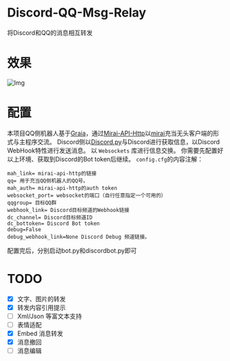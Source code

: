 # Discord-QQ-Msg-Relay
将Discord和QQ的消息相互转发
# 效果
![Img](https://github.com/Teahouse-Studios/Discord-QQ-Msg-Relay/blob/main/20201117144204.png?raw=true)
# 配置
本项目QQ侧机器人基于[Graia](https://github.com/GraiaProject/Application)，通过[Mirai-API-Http](https://github.com/project-mirai/mirai-api-http)以[mirai](https://github.com/mamoe/mirai)充当无头客户端的形式与主程序交流。
Discord侧以[Discord.py](https://github.com/Rapptz/discord.py)与Discord进行获取信息，以Discord WebHook特性进行发送消息。
以 `Websockets` 库进行信息交换。
你需要先配置好以上环境、获取到Discord的Bot token后继续。
`config.cfg`的内容注解：
```
mah_link= mirai-api-http的链接
qq= 用于充当QQ侧机器人的QQ号。
mah_auth= mirai-api-http的auth token
websocket_port= websocket的端口（自行任意指定一个可用的）
qqgroup= 目标QQ群
webhook_link= Discord目标频道的Webhook链接
dc_channel= Discord目标频道ID
dc_bottoken= Discord Bot token
debug=False
debug_webhook_link=None Discord Debug 频道链接。
```
配置完后，分别启动bot.py和discordbot.py即可
# TODO
- [x] 文字、图片的转发
- [x] 转发内容引用提示
- [ ] Xml/Json 等富文本支持
- [ ] 表情适配
- [x] Embed 消息转发
- [x] 消息撤回
- [ ] 消息编辑
